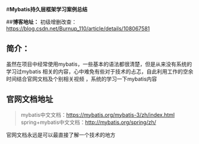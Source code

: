 
#**Mybatis持久层框架学习案例总结**

##**博客地址：**
初级增删改查：https://blog.csdn.net/Burnup_110/article/details/108067581

## 简介：
虽然在项目中经常使用mybatis，一些基本的语法都很清楚，但是从来没有系统的学习过mybatis
相关的内容，心中难免有些对于技术的忐忑，自此利用工作的空余时间结合官网文档及个别相关视频
，系统的学习一下mybatis内容

## 官网文档地址
> mybatis中文文档：https://mybatis.org/mybatis-3/zh/index.html
> spring+mybatis中文文档：http://mybatis.org/spring/zh/

官网文档永远是可以最直接了解一个技术的地方